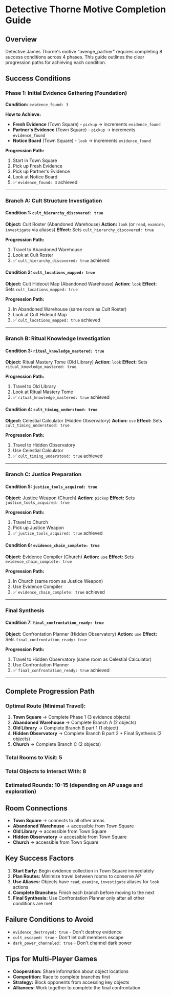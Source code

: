 # Detective Thorne Motive Completion Guide

## Overview
Detective James Thorne's motive "avenge_partner" requires completing 8 success conditions across 4 phases. This guide outlines the clear progression paths for achieving each condition.

## Success Conditions

### Phase 1: Initial Evidence Gathering (Foundation)
**Condition:** `evidence_found: 3`

**How to Achieve:**
- **Fresh Evidence** (Town Square) - `pickup` → increments `evidence_found`
- **Partner's Evidence** (Town Square) - `pickup` → increments `evidence_found`  
- **Notice Board** (Town Square) - `look` → increments `evidence_found`

**Progression Path:**
1. Start in Town Square
2. Pick up Fresh Evidence
3. Pick up Partner's Evidence
4. Look at Notice Board
5. ✅ `evidence_found: 3` achieved

---

### Branch A: Cult Structure Investigation

#### Condition 1: `cult_hierarchy_discovered: true`
**Object:** Cult Roster (Abandoned Warehouse)
**Action:** `look` (or `read`, `examine`, `investigate` via aliases)
**Effect:** Sets `cult_hierarchy_discovered: true`

**Progression Path:**
1. Travel to Abandoned Warehouse
2. Look at Cult Roster
3. ✅ `cult_hierarchy_discovered: true` achieved

#### Condition 2: `cult_locations_mapped: true`
**Object:** Cult Hideout Map (Abandoned Warehouse)
**Action:** `look`
**Effect:** Sets `cult_locations_mapped: true`

**Progression Path:**
1. In Abandoned Warehouse (same room as Cult Roster)
2. Look at Cult Hideout Map
3. ✅ `cult_locations_mapped: true` achieved

---

### Branch B: Ritual Knowledge Investigation

#### Condition 3: `ritual_knowledge_mastered: true`
**Object:** Ritual Mastery Tome (Old Library)
**Action:** `look`
**Effect:** Sets `ritual_knowledge_mastered: true`

**Progression Path:**
1. Travel to Old Library
2. Look at Ritual Mastery Tome
3. ✅ `ritual_knowledge_mastered: true` achieved

#### Condition 4: `cult_timing_understood: true`
**Object:** Celestial Calculator (Hidden Observatory)
**Action:** `use`
**Effect:** Sets `cult_timing_understood: true`

**Progression Path:**
1. Travel to Hidden Observatory
2. Use Celestial Calculator
3. ✅ `cult_timing_understood: true` achieved

---

### Branch C: Justice Preparation

#### Condition 5: `justice_tools_acquired: true`
**Object:** Justice Weapon (Church)
**Action:** `pickup`
**Effect:** Sets `justice_tools_acquired: true`

**Progression Path:**
1. Travel to Church
2. Pick up Justice Weapon
3. ✅ `justice_tools_acquired: true` achieved

#### Condition 6: `evidence_chain_complete: true`
**Object:** Evidence Compiler (Church)
**Action:** `use`
**Effect:** Sets `evidence_chain_complete: true`

**Progression Path:**
1. In Church (same room as Justice Weapon)
2. Use Evidence Compiler
3. ✅ `evidence_chain_complete: true` achieved

---

### Final Synthesis

#### Condition 7: `final_confrontation_ready: true`
**Object:** Confrontation Planner (Hidden Observatory)
**Action:** `use`
**Effect:** Sets `final_confrontation_ready: true`

**Progression Path:**
1. Travel to Hidden Observatory (same room as Celestial Calculator)
2. Use Confrontation Planner
3. ✅ `final_confrontation_ready: true` achieved

---

## Complete Progression Path

### Optimal Route (Minimal Travel):
1. **Town Square** → Complete Phase 1 (3 evidence objects)
2. **Abandoned Warehouse** → Complete Branch A (2 objects)
3. **Old Library** → Complete Branch B part 1 (1 object)
4. **Hidden Observatory** → Complete Branch B part 2 + Final Synthesis (2 objects)
5. **Church** → Complete Branch C (2 objects)

### Total Rooms to Visit: 5
### Total Objects to Interact With: 8
### Estimated Rounds: 10-15 (depending on AP usage and exploration)

## Room Connections
- **Town Square** → connects to all other areas
- **Abandoned Warehouse** → accessible from Town Square
- **Old Library** → accessible from Town Square
- **Hidden Observatory** → accessible from Town Square
- **Church** → accessible from Town Square

## Key Success Factors
1. **Start Early:** Begin evidence collection in Town Square immediately
2. **Plan Routes:** Minimize travel between rooms to conserve AP
3. **Use Aliases:** Objects have `read`, `examine`, `investigate` aliases for `look` actions
4. **Complete Branches:** Finish each branch before moving to the next
5. **Final Synthesis:** Use Confrontation Planner only after all other conditions are met

## Failure Conditions to Avoid
- `evidence_destroyed: true` - Don't destroy evidence
- `cult_escaped: true` - Don't let cult members escape
- `dark_power_channeled: true` - Don't channel dark power

## Tips for Multi-Player Games
- **Cooperation:** Share information about object locations
- **Competition:** Race to complete branches first
- **Strategy:** Block opponents from accessing key objects
- **Alliances:** Work together to complete the final confrontation
